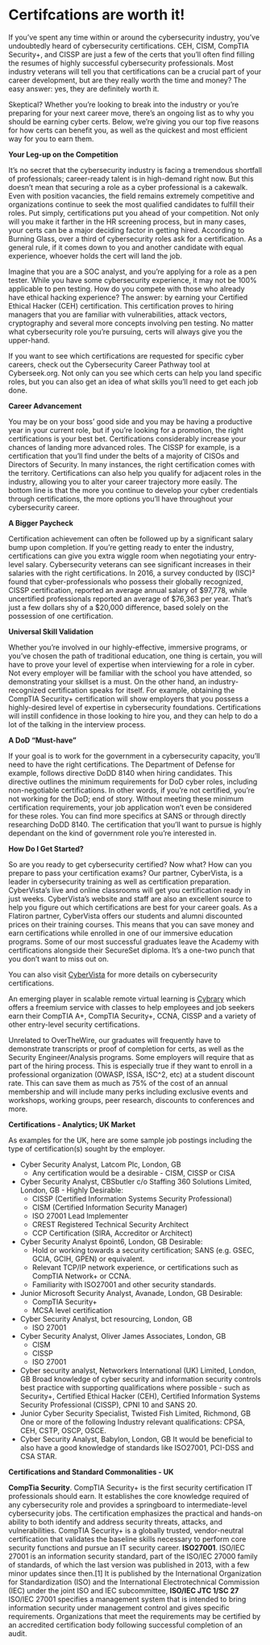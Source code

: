 # Certifcations are worth it!

If you’ve spent any time within or around the cybersecurity industry, you’ve undoubtedly heard of cybersecurity certifications. CEH, CISM, CompTIA Security+, and CISSP are just a few of the certs that you’ll often find filling the resumes of highly successful cybersecurity professionals. Most industry veterans will tell you that certifications can be a crucial part of your career development, but are they really worth the time and money? The easy answer: yes, they are definitely worth it. 

Skeptical? Whether you’re looking to break into the industry or you’re preparing for your next career move, there’s an ongoing list as to why you should be earning cyber certs. Below, we’re giving you our top five reasons for how certs can benefit you, as well as the quickest and most efficient way for you to earn them. 

**Your Leg-up on the Competition**

It’s no secret that the cybersecurity industry is facing a tremendous shortfall of professionals; career-ready talent is in high-demand right now. But this doesn’t mean that securing a role as a cyber professional is a cakewalk. Even with position vacancies, the field remains extremely competitive and organizations continue to seek the most qualified candidates to fulfill their roles. Put simply, certifications put you ahead of your competition. Not only will you make it farther in the HR screening process, but in many cases, your certs can be a major deciding factor in getting hired. According to Burning Glass, over a third of cybersecurity roles ask for a certification. As a general rule, if it comes down to you and another candidate with equal experience, whoever holds the cert will land the job.

Imagine that you are a SOC analyst, and you’re applying for a role as a pen tester. While you have some cybersecurity experience, it may not be 100% applicable to pen testing. How do you compete with those who already have ethical hacking experience? The answer: by earning your Certified Ethical Hacker (CEH) certification. This certification proves to hiring managers that you are familiar with vulnerabilities, attack vectors, cryptography and several more concepts involving pen testing. No matter what cybersecurity role you’re pursuing, certs will always give you the upper-hand. 

If you want to see which certifications are requested for specific cyber careers, check out the Cybersecurity Career Pathway tool at Cyberseek.org. Not only can you see which certs can help you land specific roles, but you can also get an idea of what skills you’ll need to get each job done. 

**Career Advancement**

You may be on your boss’ good side and you may be having a productive year in your current role, but if you’re looking for a promotion, the right certifications is your best bet. Certifications considerably increase your chances of landing more advanced roles. The CISSP for example, is a certification that you’ll find under the belts of a majority of CISOs and Directors of Security. In many instances, the right certification comes with the territory. Certifications can also help you qualify for adjacent roles in the industry, allowing you to alter your career trajectory more easily. The bottom line is that the more you continue to develop your cyber credentials through certifications, the more options you’ll have throughout your cybersecurity career. 

**A Bigger Paycheck**

Certification achievement can often be followed up by a significant salary bump upon completion. If you’re getting ready to enter the industry, certifications can give you extra wiggle room when negotiating your entry-level salary. Cybersecurity veterans can see significant increases in their salaries with the right certifications. In 2016, a survey conducted by (ISC)² found that cyber-professionals who possess their globally recognized, CISSP certification, reported an average annual salary of $97,778, while uncertified professionals reported an average of $76,363 per year. That’s just a few dollars shy of a $20,000 difference, based solely on the possession of one certification.

**Universal Skill Validation**

Whether you’re involved in our highly-effective, immersive programs, or you’ve chosen the path of traditional education, one thing is certain, you will have to prove your level of expertise when interviewing for a role in cyber. Not every employer will be familiar with the school you have attended, so demonstrating your skillset is a must. On the other hand, an industry-recognized certification speaks for itself. For example, obtaining the CompTIA Security+ certification will show employers that you possess a highly-desired level of expertise in cybersecurity foundations. Certifications will instill confidence in those looking to hire you, and they can help to do a lot of the talking in the interview process.  

**A DoD “Must-have”**

If your goal is to work for the government in a cybersecurity capacity, you’ll need to have the right certifications. The Department of Defense for example, follows directive DoDD 8140 when hiring candidates. This directive outlines the minimum requirements for DoD cyber roles, including non-negotiable certifications. In other words, if you’re not certified, you’re not working for the DoD; end of story. Without meeting these minimum certification requirements, your job application won’t even be considered for these roles. You can find more specifics at SANS or through directly researching DoDD 8140. The certification that you’ll want to pursue is highly dependant on the kind of government role you’re interested in.

**How Do I Get Started?**

So are you ready to get cybersecurity certified? Now what? How can you prepare to pass your certification exams? Our partner, CyberVista, is a leader in cybersecurity training as well as certification preparation. CyberVista’s live and online classrooms will get you certification ready in just weeks. CyberVista’s website and staff are also an excellent source to help you figure out which certifications are best for your career goals. As a Flatiron partner, CyberVista offers our students and alumni discounted prices on their training courses. This means that you can save money and earn certifications while enrolled in one of our immersive education programs. Some of our most successful graduates leave the Academy with certifications alongside their SecureSet diploma. It’s a one-two punch that you don’t want to miss out on.  

You can also visit [CyberVista](www.cybervista.net) for more details on cybersecurity certifications.

An emerging player in scalable remote virtual learning is [Cybrary](www.cybrary.it) which offers a freemium service with classes to help employees and job seekers earn their CompTIA A+, CompTIA Security+, CCNA, CISSP and a variety of other entry-level security certifications.

Unrelated to OverTheWire, our graduates will frequently have to demonstrate transcripts or proof of completion for certs, as well as the Security Engineer/Analysis programs. Some employers will require that as part of the hiring process. This is especially true if they want to enroll in a professional organization (OWASP, ISSA, ISC^2, etc) at a student discount rate. This can save them as much as 75% of the cost of an annual membership and will include many perks including exclusive events and workshops, working groups, peer research, discounts to conferences and more. 

**Certifications - Analytics; UK Market**

As examples for the UK, here are some sample job postings including the type of certification(s) sought by the employer.

- Cyber Security Analyst, Latcom Plc, London, GB 
     - Any certification would be a desirable - CISM, CISSP or CISA
- Cyber Security Analyst, CBSbutler c/o Staffing 360 Solutions Limited, London, GB - 
     Highly Desirable: 
     - CISSP (Certified Information Systems Security Professional)
     - CISM (Certified Information Security Manager)
     - ISO 27001 Lead Implementer
     - CREST Registered Technical Security Architect
     - CCP Certification (SIRA, Accreditor or Architect)
- Cyber Security Analyst 6point6, London, GB 
     Desirable:
     - Hold or working towards a security certification; SANS (e.g. GSEC, GCIA, GCIH, GPEN) or equivalent.
     - Relevant TCP/IP network experience, or certifications such as CompTIA Network+ or CCNA.
     - Familiarity with ISO27001 and other security standards.
- Junior Microsoft Security Analyst, Avanade, London, GB
     Desirable:
     - CompTIA Security+
     - MCSA level certification
- Cyber Security Analyst, bct resourcing, London, GB
     - ISO 27001
- Cyber Security Analyst, Oliver James Associates, London, GB
     - CISM
     - CISSP
     - ISO 27001
- Cyber security analyst, Networkers International (UK) Limited, London, GB
     Broad knowledge of cyber security and information security controls best practice with supporting qualifications where possible - such as Security+, Certified Ethical Hacker (CEH), Certified Information Systems Security Professional (CISSP), CPNI 10 and SANS 20.
- Junior Cyber Security Specialist, Twisted Fish Limited, Richmond, GB
     One or more of the following Industry relevant qualifications: CPSA, CEH, CSTP, OSCP, OSCE.
- Cyber Security Analyst, Babylon, London, GB
     It would be beneficial to also have a good knowledge of standards like ISO27001, PCI-DSS and CSA STAR.

**Certifications and Standard Commonalities - UK**

**CompTia Security**. CompTIA Security+ is the first security certification IT professionals should earn. It establishes the core knowledge required of any cybersecurity role and provides a springboard to intermediate-level cybersecurity jobs. The certification emphasizes the practical and hands-on ability to both identify and address security threats, attacks, and vulnerabilities. CompTIA Security+ is a globally trusted, vendor-neutral certification that validates the baseline skills necessary to perform core security functions and pursue an IT security career.
**ISO27001**. ISO/IEC 27001 is an information security standard, part of the ISO/IEC 27000 family of standards, of which the last version was published in 2013, with a few minor updates since then.[1] It is published by the International Organization for Standardization (ISO) and the International Electrotechnical Commission (IEC) under the joint ISO and IEC subcommittee, **ISO/IEC JTC 1/SC 27**  ISO/IEC 27001 specifies a management system that is intended to bring information security under management control and gives specific requirements. Organizations that meet the requirements may be certified by an accredited certification body following successful completion of an audit.







